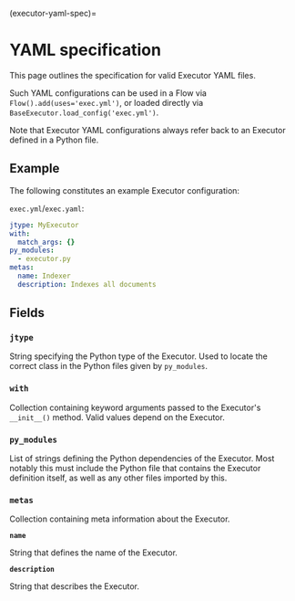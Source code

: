 (executor-yaml-spec)=
# YAML specification

This page outlines the specification for valid Executor YAML files.

Such YAML configurations can be used in a Flow via `Flow().add(uses='exec.yml')`, or loaded directly via `BaseExecutor.load_config('exec.yml')`.

Note that Executor YAML configurations always refer back to an Executor defined in a Python file.

## Example

The following constitutes an example Executor configuration:

`exec.yml`/`exec.yaml`:
```yaml
jtype: MyExecutor
with:
  match_args: {}
py_modules:
  - executor.py
metas:
  name: Indexer
  description: Indexes all documents
```

## Fields

### `jtype`
String specifying the Python type of the Executor. Used to locate the correct class in the Python files given by `py_modules`.

### `with`
Collection containing keyword arguments passed to the Executor's `__init__()` method. Valid values depend on the Executor.

### `py_modules`
List of strings defining the Python dependencies of the Executor. Most notably this must include the
Python file that contains the Executor definition itself, as well as any other files imported by this.

### `metas`
Collection containing meta information about the Executor.

**`name`**

String that defines the name of the Executor.

**`description`**

String that describes the Executor.


